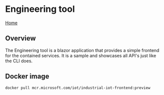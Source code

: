 # Engineering tool

[Home](readme.md)

## Overview

The Engineering tool is a blazor application that provides a simple frontend for the contained services.  It is a sample and showcases all API's just like the CLI does.

## Docker image

`docker pull mcr.microsoft.com/iot/industrial-iot-frontend:preview`
